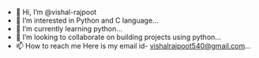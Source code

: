 - 👋 Hi, I’m @vishal-rajpoot
- 👀 I’m interested in Python and C language...
- 🌱 I’m currently learning python...
- 💞️ I’m looking to collaborate on building projects using python...
- 📫 How to reach me Here is my email id- vishalrajpoot540@gmail.com...

<!---
vishal-rajpoot/vishal-rajpoot is a ✨ special ✨ repository because its `README.md` (this file) appears on your GitHub profile.
You can click the Preview link to take a look at your changes.
--->
